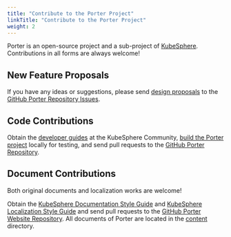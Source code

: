 ```yaml
---
title: "Contribute to the Porter Project"
linkTitle: "Contribute to the Porter Project"
weight: 2
---
```


Porter is an open-source project and a sub-project of [KubeSphere](https://github.com/kubesphere). Contributions in all forms are always welcome!

## New Feature Proposals

If you have any ideas or suggestions, please send [design proposals](https://github.com/kubesphere/community/blob/master/contribution/design-proposal-template.md) to the [GitHub Porter Repository Issues](https://github.com/kubesphere/kubesphere/issues).

## Code Contributions

Obtain the [developer guides](https://github.com/kubesphere/community/tree/master/developer-guide) at the KubeSphere Community, [build the Porter project](/docs/building-and-contributing/build-the-porter-project) locally for testing, and send pull requests to the [GitHub Porter Repository](https://github.com/kubesphere/porter).

## Document Contributions

Both original documents and localization works are welcome!

Obtain the [KubeSphere Documentation Style Guide](https://github.com/kubesphere/website/blob/master/KubeSphere%20Documentation%20Style%20Guide.md) and [KubeSphere Localization Style Guide](https://github.com/kubesphere/website/blob/master/localization_style_guides/KubeSphere%20Localization%20Style%20Guide%20(for%20Simplified%20Chinese).md) and send pull requests to the [GitHub Porter Website Repository](https://github.com/kubesphere/porter-website). All documents of Porter are located in the [content](https://github.com/kubesphere/porter-website/tree/master/content) directory.